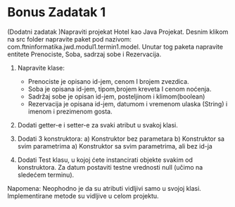 # Bonus Zadatak 1


(Dodatni zadatak )Napraviti projekat Hotel kao Java Projekat. Desnim klikom na src folder
napravite paket pod nazivom: com.ftninformatika.jwd.modul1.termin1.model. Unutar tog paketa
napravite entitete Prenociste, Soba, sadrzaj sobe i Rezervacija.

1) Napravite klase:
      - Prenociste je opisano id-jem, cenom I brojem zvezdica.
      - Soba je opisana id-jem, tipom,brojem kreveta I cenom noćenja.
      - Sadržaj sobe je opisan id-jem, posteljinom i klimom(boolean)
      - Rezervacija je opisana id-jem, datumom i vremenom ulaska (String) i imenom i
        prezimenom gosta.
        
2) Dodati getter-e i setter-e za svaki atribut u svakoj klasi.
3) Dodati 3 konstruktora:
      a) Konstruktor bez parametara
      b) Konstruktor sa svim parametrima
      a) Konstruktor sa svim parametrima, ali bez id-ja
      
4) Dodati Test klasu, u kojoj ćete instancirati objekte svakim od konstruktora. Za datum
postaviti testne vrednosti null (učimo na sledećem terminu).


Napomena: Neophodno je da su atributi vidljivi samo u svojoj klasi. Implementirane metode su
vidljive u celom projektu.
